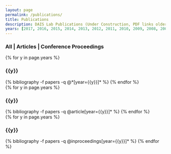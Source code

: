 ```yaml
---
layout: page
permalink: /publications/
title: Publications
description: DAIS Lab Publications (Under Construction, PDF links older than 2017 are currently working but we will upload more articles in the couple of weeks - July 5th, 2017)
years: [2017, 2016, 2015, 2014, 2013, 2012, 2011, 2010, 2009, 2008, 2007, 2006, 2005, 2004, 2003, 2002]
---
```


<h3>
<a class="btn fil-cat-pub" data-rel="all">All</a> |
<a class="btn fil-cat-pub" data-rel="article">Articles</a> | 
<a class="btn fil-cat-pub" data-rel="inproceedings">Conference Proceedings</a>
</h3>

<div id="pub">
<div class="all">
{% for y in page.years %}
  <h3 class="year">{{y}}</h3>
  {% bibliography -f papers -q @*[year={{y}}]* %}
{% endfor %}
</div>

<div class="article">
{% for y in page.years %}
  <h3 class="year">{{y}}</h3>
  {% bibliography -f papers -q @article[year={{y}}]* %}
{% endfor %}
</div>

<div class="inproceedings">
{% for y in page.years %}
  <h3 class="year">{{y}}</h3>
  {% bibliography -f papers -q @inproceedings[year={{y}}]* %}
{% endfor %}
</div>
</div>